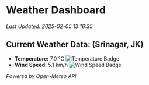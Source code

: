 
# Weather Dashboard

_Last Updated: 2025-02-05 13:16:35_

## Current Weather Data: (Srinagar, JK)
- **Temperature:** 7.0 °C ![Temperature Badge](https://img.shields.io/badge/Temperature-Low%20Temp-blue)
- **Wind Speed:** 5.1 km/h ![Wind Speed Badge](https://img.shields.io/badge/Wind%20Speed-Light%20Wind-blue)

*Powered by Open-Meteo API*
